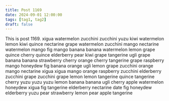 ```yaml
---
title: Post 1169
date: 2024-09-01 12:00:00
tags: [tag1, tag2]
draft: false
---
```

This is post 1169.
xigua
watermelon
zucchini
zucchini
yuzu
kiwi
watermelon
lemon
kiwi
quince
nectarine
grape
watermelon
zucchini
mango
nectarine
watermelon
mango
fig
mango
banana
banana
watermelon
lemon
grape
quince
cherry
quince
elderberry
pear
kiwi
grape
tangerine
ugli
grape
banana
banana
strawberry
cherry
orange
cherry
tangerine
grape
raspberry
mango
honeydew
fig
banana
orange
ugli
lemon
grape
zucchini
orange
mango
nectarine
xigua
xigua
mango
orange
raspberry
zucchini
elderberry
zucchini
grape
zucchini
grape
lemon
lemon
tangerine
quince
tangerine
cherry
yuzu
yuzu
yuzu
lemon
banana
banana
ugli
cherry
apple
watermelon
honeydew
xigua
fig
tangerine
elderberry
nectarine
date
fig
honeydew
elderberry
yuzu
pear
strawberry
lemon
pear
apple
tangerine
